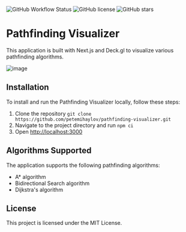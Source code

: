 ![GitHub Workflow Status](https://github.com/petemihaylov/pathfinding-visualizer/actions/workflows/node.js.yml/badge.svg?branch=master)
![GitHub license](https://img.shields.io/github/license/petemihaylov/pathfinding-visualizer)
![GitHub stars](https://img.shields.io/github/stars/petemihaylov/pathfinding-visualizer)

# Pathfinding Visualizer
This application is built with Next.js and Deck.gl to visualize various pathfinding algorithms.

![image](https://github.com/petemihaylov/pathfinding-visualizer/assets/15163891/d56a4b36-5fdf-4717-9d0e-e54dee70d9c6)


## Installation

To install and run the Pathfinding Visualizer locally, follow these steps:

1. Clone the repository `git clone https://github.com/petemihaylov/pathfinding-visualizer.git`
2. Navigate to the project directory and run `npm ci`
3. Open [http://localhost:3000](http://localhost:3000)

## Algorithms Supported

The application supports the following pathfinding algorithms:

- A* algorithm
- Bidirectional Search algorithm
- Dijkstra's algorithm

## License

This project is licensed under the MIT License.
